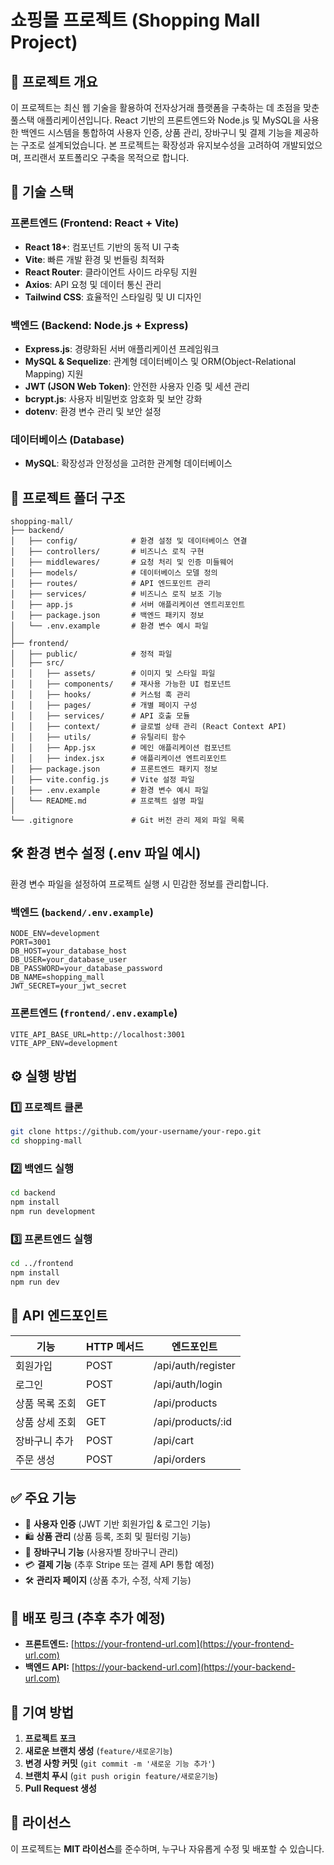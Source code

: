 # 쇼핑몰 프로젝트 (Shopping Mall Project)

## 📌 프로젝트 개요
이 프로젝트는 최신 웹 기술을 활용하여 전자상거래 플랫폼을 구축하는 데 초점을 맞춘 풀스택 애플리케이션입니다. 
React 기반의 프론트엔드와 Node.js 및 MySQL을 사용한 백엔드 시스템을 통합하여 사용자 인증, 상품 관리, 장바구니 및 결제 기능을 제공하는 구조로 설계되었습니다. 
본 프로젝트는 확장성과 유지보수성을 고려하여 개발되었으며, 프리랜서 포트폴리오 구축을 목적으로 합니다.

## 🚀 기술 스택
### **프론트엔드 (Frontend: React + Vite)**
- **React 18+**: 컴포넌트 기반의 동적 UI 구축
- **Vite**: 빠른 개발 환경 및 번들링 최적화
- **React Router**: 클라이언트 사이드 라우팅 지원
- **Axios**: API 요청 및 데이터 통신 관리
- **Tailwind CSS**: 효율적인 스타일링 및 UI 디자인

### **백엔드 (Backend: Node.js + Express)**
- **Express.js**: 경량화된 서버 애플리케이션 프레임워크
- **MySQL & Sequelize**: 관계형 데이터베이스 및 ORM(Object-Relational Mapping) 지원
- **JWT (JSON Web Token)**: 안전한 사용자 인증 및 세션 관리
- **bcrypt.js**: 사용자 비밀번호 암호화 및 보안 강화
- **dotenv**: 환경 변수 관리 및 보안 설정

### **데이터베이스 (Database)**
- **MySQL**: 확장성과 안정성을 고려한 관계형 데이터베이스

## 📂 프로젝트 폴더 구조
```
shopping-mall/
├── backend/
│   ├── config/            # 환경 설정 및 데이터베이스 연결
│   ├── controllers/       # 비즈니스 로직 구현
│   ├── middlewares/       # 요청 처리 및 인증 미들웨어
│   ├── models/            # 데이터베이스 모델 정의
│   ├── routes/            # API 엔드포인트 관리
│   ├── services/          # 비즈니스 로직 보조 기능
│   ├── app.js             # 서버 애플리케이션 엔트리포인트
│   ├── package.json       # 백엔드 패키지 정보
│   └── .env.example       # 환경 변수 예시 파일
│
├── frontend/
│   ├── public/            # 정적 파일
│   ├── src/
│   │   ├── assets/        # 이미지 및 스타일 파일
│   │   ├── components/    # 재사용 가능한 UI 컴포넌트
│   │   ├── hooks/         # 커스텀 훅 관리
│   │   ├── pages/         # 개별 페이지 구성
│   │   ├── services/      # API 호출 모듈
│   │   ├── context/       # 글로벌 상태 관리 (React Context API)
│   │   ├── utils/         # 유틸리티 함수
│   │   ├── App.jsx        # 메인 애플리케이션 컴포넌트
│   │   ├── index.jsx      # 애플리케이션 엔트리포인트
│   ├── package.json       # 프론트엔드 패키지 정보
│   ├── vite.config.js     # Vite 설정 파일
│   ├── .env.example       # 환경 변수 예시 파일
│   └── README.md          # 프로젝트 설명 파일
│
└── .gitignore             # Git 버전 관리 제외 파일 목록
```

## 🛠️ 환경 변수 설정 (.env 파일 예시)
환경 변수 파일을 설정하여 프로젝트 실행 시 민감한 정보를 관리합니다.

### **백엔드 (`backend/.env.example`)**
```
NODE_ENV=development
PORT=3001
DB_HOST=your_database_host
DB_USER=your_database_user
DB_PASSWORD=your_database_password
DB_NAME=shopping_mall
JWT_SECRET=your_jwt_secret
```

### **프론트엔드 (`frontend/.env.example`)**
```
VITE_API_BASE_URL=http://localhost:3001
VITE_APP_ENV=development
```

## ⚙️ 실행 방법
### 1️⃣ 프로젝트 클론
```bash
git clone https://github.com/your-username/your-repo.git
cd shopping-mall
```

### 2️⃣ 백엔드 실행
```bash
cd backend
npm install
npm run development
```

### 3️⃣ 프론트엔드 실행
```bash
cd ../frontend
npm install
npm run dev
```

## 📌 API 엔드포인트
| 기능            | HTTP 메서드 | 엔드포인트         |
|---------------|-----------|----------------|
| 회원가입       | POST      | /api/auth/register |
| 로그인        | POST      | /api/auth/login |
| 상품 목록 조회 | GET       | /api/products |
| 상품 상세 조회 | GET       | /api/products/:id |
| 장바구니 추가 | POST      | /api/cart |
| 주문 생성     | POST      | /api/orders |

## ✅ 주요 기능
- 🔑 **사용자 인증** (JWT 기반 회원가입 & 로그인 기능)
- 🛍️ **상품 관리** (상품 등록, 조회 및 필터링 기능)
- 🛒 **장바구니 기능** (사용자별 장바구니 관리)
- 💳 **결제 기능** (추후 Stripe 또는 결제 API 통합 예정)
- 🛠️ **관리자 페이지** (상품 추가, 수정, 삭제 기능)

## 🔗 배포 링크 (추후 추가 예정)
- **프론트엔드:** [https://your-frontend-url.com](https://your-frontend-url.com)
- **백엔드 API:** [https://your-backend-url.com](https://your-backend-url.com)

## 🤝 기여 방법
1. **프로젝트 포크**
2. **새로운 브랜치 생성** (`feature/새로운기능`)
3. **변경 사항 커밋** (`git commit -m '새로운 기능 추가'`)
4. **브랜치 푸시** (`git push origin feature/새로운기능`)
5. **Pull Request 생성**

## 📜 라이선스
이 프로젝트는 **MIT 라이선스**를 준수하며, 누구나 자유롭게 수정 및 배포할 수 있습니다.

